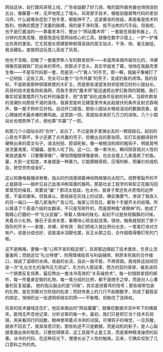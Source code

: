 网站这块，自打跟风哥搭上线，广告收益翻了好几倍，租的国外服务器也悄悄涨到五台，像藤蔓一样，无声地爬上了墙头。风哥那手技术，像能驯服桀骜代码的老驯马师，什么疑难杂症到了他手里，都能抻平了。这波暴涨的收益，表面看是技术的胜利。他确实摸透了流量的脉搏，用的是干净利落、挑不出刺的巧手段。但我呢，也不是打酱油的——靠着老本行，整出个“网站魔术师”：一套能在我服务器上，几分钟内完美克隆、随意改造任意网站核心的工具。就像在数字沙盘上，一铲一铲堆出仿真的堡垒。它尤其擅长搭建那种假得高级的英文站点，干净、快、毫无破绽。我没藏私，直接把这玩意儿丢给了风哥。

他也不含糊，回敬了一套俄罗斯人写的群发软件——本是用来搞外链优化的，冷硬得像苏联钢铁厂扔出来的零件。但那点子念头，其实早就发了霉，悄悄在我脑壳里生根——不是写代码那一套，而是另一门“看人”的手艺。那一瞬，我脑子像被打了一记响指：这些工具，完全可以套个“合作共赢”的壳子，变成钓鱼的诱饵。我的目标，不是欧美那种铜墙铁壁的大矿主，而是那些渴望发财却捉襟见肘的小国站长。风哥的技术是鱼钩和渔网，而我手里的“魔术师”能迅速搭出梦幻鱼饵的窝棚。我们像实验室里摆弄行为杠杆的操盘手，把“贪婪”驯化成条件反射的铃声。当邮件群发的浪潮扑向那些干渴的渔场，我甚至能听见硬盘里传来此起彼伏的条件反射式吞咽声，像一屋子狗听见铃铛，自动开口接食。那些小国站长喉结滚动的数据具象，是心理操控术最赤裸的奏鸣曲。这思路一拐，真就抬进来好几万刀的进账。几个小国站长也借势挣了点，倒也算“共赢”了一把。

和那几个小国站长的“合作”，说白了，不过是我手里弹出去的一颗探路石。起初的心思也不算坏，多少还裹了点共赢的壳子。但撒出去的那张网，实打实是翻译软件硬掰出来的英文句子，语法别扭、腔调死板，像一根根没削顺的粗钩子，明晃晃甩进流量海里。可偏偏，就有人咬了钩。这一口，像一束冷光，瞬间照穿我对人性的某层遮羞布：只要撒得够广，哪怕饵粗糙得像废铁，也总会撞上几条饿疯了的鱼。量，大到一定程度，本身就是一种暴力。它能模糊真假，压塌判断，把廉价扮成机会，把空壳吹成金矿。

这认知像电极捅进脊椎，指尖的灼烧感顺着神经网络窜向太阳穴。视野里裂开的不止是路径——我听见自己血液冲刷耳膜的轰鸣，那是社会工程学的铁犁正在脑沟回里垦荒的噪音。真要说“骗”？那词太低级，也太吵。我骨子里还有点奇怪的边界感，不喜欢硬来。但我承认，那些踩在灰线上的试探，确实像雾气，渗进了我收入的另一端口——那几家海外广告公司。每家公司背后，都有个手握开关的经理。所以我请了个英语六级的女翻译，不只是写邮件的，而是那种能“递眼神”的。她成了我精心打磨的一件“礼仪武器”，带着人情味的锋刃。起初不过是些轻飘飘的问候，夹着点小礼物，像石子丢进水里，看哪块心软会起涟漪。很快，触角就探到了那个隐形的开关——直接，赤裸，却有效：我们把收入按比例分出去，一笔笔打进对方账户。说是分成也好，说是温水泡脚也罢，反正从那之后，合作就稳得像钉死的门板。

这不是贿赂，更像一笔“心照不宣的稳定税”。风哥那边撑起了技术堡垒，负责让流量轰鸣；而她这位“礼仪特使”，则用情绪投资与利益捆绑，把原本死板的合作接口，熔成了温顺的水闸。收益的水流，自此一路平稳，不再惊跳。我戏称这段经历是一次“礼仪文化的海外压力测试”。东方的人情润滑，西方的契约骨架，被丢进同一个锅里反复炖煮，最后熬出一套冰冷高效的“关系操控术”。每一封措辞拿捏的邮件，每一件量身定做的礼物，每一笔分成的比例，都不是随手之举，而是对人心重量的反复掂量。
她的指尖敲出的是“问候”，其实是拐着弯的信号；那些缎带包装的礼物，是在测算对方防线的松紧；而财务表上的几行不起眼数字，则成了最稳妥的绑定，悄悄织出一张透明却结实的网——不勒喉，但勒住了选择权。

风哥的技术疆域还在扩。他后来搞出的“网站蜜罐”，就像在数据洪流中布下的捕兽夹，能悄无声息地记录、分析访客的每一步。最初，我们只是把它当个技术后视镜，用来看同行的招数，眼神里带着点冷冽的试探。可埋钩子的嗅觉，一旦苏醒，就收不回去了。我渐渐意识到，那些轨迹不只是数据，而是动机的影子，是人心裂缝里漏出来的喘息。只要挖得够深，这工具就不止是工具，而是某种精准操控的前奏。冰冷的代码，在这种目光下，慢慢长出了人性的触角。后来，它确实咬到了几口意料之外的肉。

